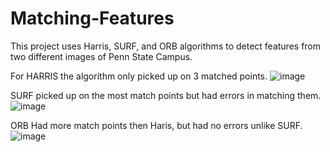 # Matching-Features

This project uses Harris, SURF, and ORB algorithms to detect features from two different images of Penn State Campus.

For HARRIS the algorithm only picked up on 3 matched points. 
![image](https://github.com/user-attachments/assets/54ca3d89-4cac-495c-a02f-617cbec6b9f6)

SURF picked up on the most match points but had errors in matching them. 
![image](https://github.com/user-attachments/assets/6b5910d4-483e-4227-9582-970b72ffe2a1)

ORB Had more match points then Haris, but had no errors unlike SURF. 
![image](https://github.com/user-attachments/assets/ef59b7e8-c7ac-4bab-9bc1-4771370c26f4)
